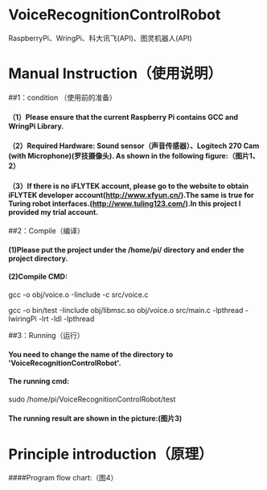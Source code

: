 # VoiceRecognitionControlRobot
RaspberryPi、WringPi、科大讯飞(API)、图灵机器人(API)

# Manual Instruction（使用说明）
##1：condition （使用前的准备）
#### （1）Please ensure that the current Raspberry Pi contains GCC and WringPi Library.
#### （2）Required Hardware: Sound sensor（声音传感器）、Logitech 270 Cam (with Microphone)(罗技摄像头). As shown in the following figure:（图片1、2）
#### （3）If there is no iFLYTEK account, please go to the website to obtain iFLYTEK developer account(http://www.xfyun.cn/).The same is true for Turing robot interfaces.(http://www.tuling123.com/).In this project I provided my trial account.


##2：Compile（编译）
#### (1)Please put the project under the /home/pi/ directory and ender the project directory.
#### (2)Compile CMD: 
 gcc -o obj/voice.o -Iinclude -c src/voice.c

 gcc -o bin/test -Iinclude obj/libmsc.so obj/voice.o src/main.c -lpthread -lwiringPi  -lrt -ldl -lpthread


##3：Running（运行）
#### You need to change the name of the directory to 'VoiceRecognitionControlRobot'.
#### The running cmd: 
sudo /home/pi/VoiceRecognitionControlRobot/test
#### The running result are shown in the picture:(图片3)

# Principle introduction（原理）
####Program flow chart:（图4）





